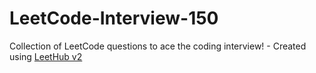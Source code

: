 # LeetCode-Interview-150
Collection of LeetCode questions to ace the coding interview! - Created using [LeetHub v2](https://github.com/arunbhardwaj/LeetHub-2.0)

